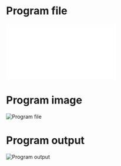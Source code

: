 # Program file
![Program file](mft_547.py)

# Program image
![Program file](mft_547_program.png.png)

# Program output
![Program output](mft_547_output.png.png)
